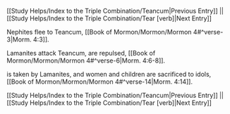 [[Study Helps/Index to the Triple Combination/Teancum|Previous Entry]]  ||  [[Study Helps/Index to the Triple Combination/Tear [verb]|Next Entry]]

 Nephites flee to Teancum, [[Book of Mormon/Mormon/Mormon 4#^verse-3|Morm. 4:3]].

 Lamanites attack Teancum, are repulsed, [[Book of Mormon/Mormon/Mormon 4#^verse-6|Morm. 4:6-8]].

 is taken by Lamanites, and women and children are sacrificed to idols, [[Book of Mormon/Mormon/Mormon 4#^verse-14|Morm. 4:14]].

[[Study Helps/Index to the Triple Combination/Teancum|Previous Entry]]  ||  [[Study Helps/Index to the Triple Combination/Tear [verb]|Next Entry]]